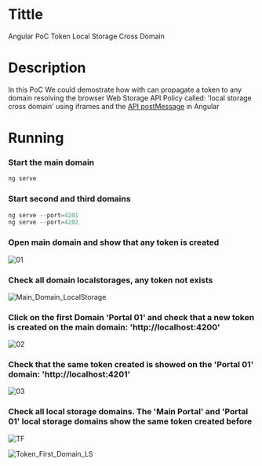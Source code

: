 # Tittle
Angular PoC Token Local Storage Cross Domain

# Description
In this PoC We could demostrate how with can propagate a token to any domain resolving the browser Web Storage API Policy called: 'local storage cross domain' using iframes and the [API postMessage](https://developer.mozilla.org/en-US/docs/Web/API/Window/postMessage) in Angular

# Running
### Start the main domain
```javascript
ng serve
```

### Start second and third domains
```javascript
ng serve --port=4201
ng serve --port=4202
```

### Open main domain and show that any token is created

![01](https://user-images.githubusercontent.com/1216181/99190706-7c465c00-2768-11eb-8cb1-01e3a464f934.png)

### Check all domain localstorages, any token not exists

![Main_Domain_LocalStorage](https://user-images.githubusercontent.com/1216181/99189491-b8c28980-2761-11eb-95ca-da19fc8b40d3.png)

### Click on the first Domain 'Portal 01' and check that a new token is created on the main domain: 'http://localhost:4200'

![02](https://user-images.githubusercontent.com/1216181/99190741-a39d2900-2768-11eb-8772-08849b1ba4b0.png)

### Check that the same token created is showed on the 'Portal 01' domain: 'http://localhost:4201'

![03](https://user-images.githubusercontent.com/1216181/99190770-c596ab80-2768-11eb-8687-5446d3d2974e.png)

### Check all local storage domains. The 'Main Portal' and 'Portal 01' local storage domains show the same token created before

![TF](https://user-images.githubusercontent.com/1216181/99189614-54ec9080-2762-11eb-9239-9fe2539e1035.png)

![Token_First_Domain_LS](https://user-images.githubusercontent.com/1216181/99189593-38505880-2762-11eb-973b-8fa4432a45cc.png)
